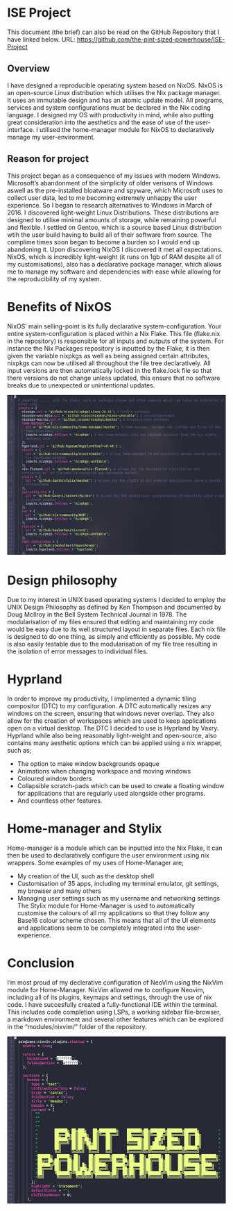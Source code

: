 # ISE Project

This document (the brief) can also be read on the GitHub Repository that I have linked below.
URL: https://github.com/the-pint-sized-powerhouse/ISE-Project

## Overview

I have designed a reproducible operating system based on NixOS. NixOS is an open-source Linux distribution which utilises the Nix package manager. It uses an immutable design and has an atomic update model. All programs, services and system configurations must be declared in the Nix coding language. I designed my OS with productivity in mind, while also putting great consideration into the aesthetics and the ease of use of the user-interface. I utilised the home-manager module for NixOS to declaratively manage my user-environment.

## Reason for project

This project began as a consequence of my issues with modern Windows. Microsoft’s abandonment of the simplicity of older verisons of Windows aswell as the pre-installed bloatware and spyware, which Microsoft uses to collect user data, led to me becoming extremely unhappy the user experience. So I began to research alternatives to Windows in March of 2016.
I discovered light-weight Linux Distributions. These distributions are designed to utilise minimal amounts of storage, while remaining powerful and flexible. I settled on Gentoo, which is a source based Linux distribution wtih the user build having to build all of their software from source. The complime times soon began to become a burden so I would end up abandoning it.
Upon discovering NixOS I discovered it met all expectations. NixOS, which is incredibly light-weight (it runs on 1gb of RAM despite all of my customisations), also has a declarative package manager, which allows me to manage my software and dependencies with ease while allowing for the reproducibility of my system.

# Benefits of NixOS

NixOS’ main selling-point is its fully declarative system-configuration. Your entire system-configuration is placed within a Nix Flake. This file (flake.nix in the repository) is responsible for all inputs and outputs of the system. For instance the Nix Packages repository is inputted by the Flake, it is then given the variable nixpkgs as well as being assigned certain attributes, nixpkgs can now be utilised all throughout the file tree declaratively. All input versions are then automatically locked in the flake.lock file so that there versions do not change unless updated, this ensure that no software breaks due to unexpected or unintentional updates.

<div align="center">
  <a target="_blank"><img src="./images/1.png"</a>
</div>

# Design philosophy

Due to my interest in UNIX based operating systems I decided to employ the UNIX Design Philosophy as defined by Ken Thompson and documented by Doug McIlroy in the Bell System Technical Journal in 1978. The modularisation of my files ensured that editing and maintaining my code would be easy due to its well structured layout in separate files. Each nix file is designed to do one thing, as simply and efficiently as possible. My code is also easily testable due to the modularisation of my file tree resulting in the isolation of error messages to individual files.

# Hyprland

In order to improve my productivity, I implimented a dynamic tiling compositor (DTC) to my configuration. A DTC automatically resizes any windows on the screen, ensuring that windows never overlap. They also allow for the creation of workspaces which are used to keep applications open on a virtual desktop. The DTC I decided to use is Hyprland by Vaxry. Hyprland while also being reasonably light-weight and open-source, also contains many aesthetic options which can be applied using a nix wrapper, such as;

- The option to make window backgrounds opaque
- Animations when changing workspace and moving windows
- Coloured window borders
- Collapsible scratch-pads which can be used to create a floating window for applications that are regularly used alongside other programs.
- And countless other features.

# Home-manager and Stylix

Home-manager is a module which can be inputted into the Nix Flake, it can then be used to declaratively configure the user environment using nix wrappers. Some examples of my uses of Home-Manager are;
- My creation of the UI, such as the desktop shell
- Customisation of 35 apps, including my terminal emulator, git settings, my browser and many others
- Managing user settings such as my username and networking settings
The Stylix module for Home-Manager is used to automatically customise the colours of all my applications so that they follow any Base16 colour scheme chosen. This means that all of the UI elements and applications seem to be completely integrated into the user-experience.

# Conclusion

I’m most proud of my declerative configuration of NeoVim using the NixVim module for Home-Manager. NixVim allowed me to configure Neovim, including all of its plugins, keymaps and settings, through the use of nix code. I have succesfully created a fully-functional IDE within the terminal. This includes code completion using LSPs, a working sidebar file-browser, a markdown environment and several other features which can be explored in the “modules/nixvim/” folder of the repository.

<div align="center">
  <a target="_blank"><img src="./images/2.png"</a>
</div>

